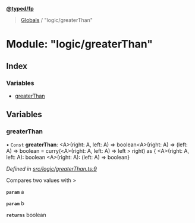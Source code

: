 **[@typed/fp](../README.md)**

> [Globals](../globals.md) / "logic/greaterThan"

# Module: "logic/greaterThan"

## Index

### Variables

* [greaterThan](_logic_greaterthan_.md#greaterthan)

## Variables

### greaterThan

• `Const` **greaterThan**: \<A>(right: A, left: A) => boolean\<A>(right: A) => (left: A) => boolean = curry(\<A>(right: A, left: A) => left > right) as { \<A>(right: A, left: A): boolean \<A>(right: A): (left: A) => boolean}

*Defined in [src/logic/greaterThan.ts:9](https://github.com/TylorS/typed-fp/blob/ac98ca1/src/logic/greaterThan.ts#L9)*

Compares two values with >

**`param`** a

**`param`** b

**`returns`** boolean
